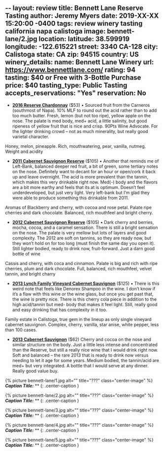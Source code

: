 --
layout: review
title: Bennett Lane Reserve Tasting
author: Jeremy Myers
date:   2019-XX-XX 15:20:00 -0400
tags: review winery tasting california napa calistoga
image: bennett-lane/2.jpg
location:
  latitude: 38.599919
  longitude: -122.615221
  street: 3340 CA-128
  city: Calistoga
  state: CA
  zip: 94515
  country: US
winery_details:
  name: Bennett Lane Winery
  url: https://www.bennettlane.com/
  rating: 94
  tasting: $40 or Free with 3-Bottle Purchase
  price: $40
  tasting_type: Public Tasting
  accepts_reservations: "Yes"
  reservation: No
---


* [**2016 Reserve Chardonnay**]() ($53)
•	Sourced fruit from the Carneros (southmost of Napa).  10% MLF to round out the acid rather than to add too much butter.  Fresh, lemon (but not too ripe), yellow apple on the nose.  The palate is med body, med+ acid, a little salinity, but good ripeness of yellow fruit that is nice and crisp. 90Pts Wine Advocate.  For the lighter drinking crowd – not as much minerality, but really good varietal character.  

Honey, melon, pineapple.  Rich, mouthwatering, pear, vanilla, nutmeg.  Weight and acidity

* [**2011 Cabernet Sauvignon Reserve**]() ($105)
•	Another that reminds me of Left-Bank, balanced deeper red fruit, a bit of green, some tertiary notes on the nose.  Definitely want to decant for an hour or open/cork it back up and leave overnight.  The acid is more prevalent than the tannin, which makes this very drinkable right now.  Med(-) body and the flavors are a bit more earthy and feels that its at is optimum.  Doesn’t feel underdeveloped, but just very light.  Very left-bank but I’m glad they were able to produce something this drinkable from 2011.  

Aromas of Blackberry and cherry, with cocoa and rose petal.  Palate ripe cherries and dark chocolate.  Balanced, rich mouthfeel and bright cherry.

* [**2012 Cabernet Sauvignon Reserve**]() ($105)
•	Dark cherry and berries, mocha, cocoa, and a caramel sensation.  There is still a bright sensation on the nose.  The palate is very mellow but lots of layers and good complexity.  The 2012 are soft on tannins, so they are ready now, but they won’t hold on for too long (must finish the same day you open it).  Still lighter bodied, ready to drink now, fruit-forward.  Just a darn good bottle of wine

Cassis and cherry, with coca and cinnamon.  Palate is big and rich with ripe cherries, plum and dark chocolate.  Full, balanced, rich mouthfeel, velvet tannin, and bright charry

* [**2013 Lynch Family Vineyard Cabernet Sauvignon**]() ($125)
•	There is this weird note that feels like Denorex Shampoo in the wine.  I don’t know if it’s a flaw with this wine or the wine glass, but once you get past that, the wine is pretty nice.  There is this cherry cola piece in addition to the high acid/tannin but med- body that makes it feel light.  Still, really good and easy drinking that has complexity in it too.

Family estate in Calistoga, true gem in the lineup as only single vineyard cabernet sauvignon.  Complex, cherry, vanilla, star anise, white pepper, less than 100 cases.

* [**2013 Cabernet Sauvignon**]() ($62)
Cherry and cocoa on the nose and similar structure on the body.  Just a little less intense and concentrated than the Reserve, but still a really nice wine that I would drink right now.  Soft and balanced – the rare 2013 that is ready to drink now versus needing to let it age for some years.  Medium bodied, the tannin/acid are med+ but very integrated.  A bottle that I would serve at any dinner.  Really good value buy.


{% picture bennett-lane/1.jpg alt="" title="???" class="center-image" %}
***Caption Title:*** **
{: .center-caption }

{% picture bennett-lane/2.jpg alt="" title="???" class="center-image" %}
***Caption Title:*** **
{: .center-caption }

{% picture bennett-lane/3.jpg alt="" title="???" class="center-image" %}
***Caption Title:*** **
{: .center-caption }

{% picture bennett-lane/4.jpg alt="" title="???" class="center-image" %}
***Caption Title:*** **
{: .center-caption }

{% picture bennett-lane/5.jpg alt="" title="???" class="center-image" %}
***Caption Title:*** **
{: .center-caption }


